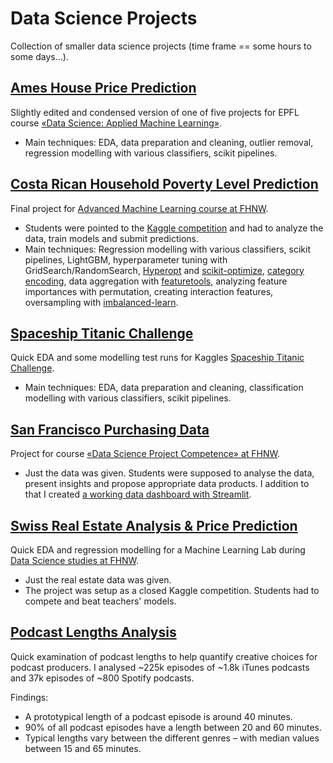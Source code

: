 # Data Science Projects
Collection of smaller data science projects (time frame == some hours to some days...).

## [Ames House Price Prediction](https://github.com/rnckp/Data-Science-Projects/tree/main/Ames%20House%20Prices)
Slightly edited and condensed version of one of five projects for EPFL course [«Data Science: Applied Machine Learning»](https://www.extensionschool.ch/applied-data-science-machine-learning).
- Main techniques: EDA, data preparation and cleaning, outlier removal, regression modelling with various classifiers, scikit pipelines.


## [Costa Rican Household Poverty Level Prediction](https://github.com/rnckp/Data-Science-Projects/tree/main/Costa%20Rica%20Poverty%20Levels)
Final project for [Advanced Machine Learning course at FHNW](https://www.fhnw.ch/de/weiterbildung/technik/advanced-machine-learning).
- Students were pointed to the [Kaggle competition](https://www.kaggle.com/c/costa-rican-household-poverty-prediction) and had to analyze the data, train models and submit predictions. 
- Main techniques: Regression modelling with various classifiers, scikit pipelines, LightGBM, hyperparameter tuning with GridSearch/RandomSearch, [Hyperopt](https://github.com/hyperopt/hyperopt) and [scikit-optimize](https://scikit-optimize.github.io/stable/), [category encoding](https://contrib.scikit-learn.org/category_encoders/), data aggregation with [featuretools](https://www.featuretools.com/), analyzing feature importances with permutation, creating interaction features, oversampling with [imbalanced-learn](https://imbalanced-learn.org/stable/).


## [Spaceship Titanic Challenge](https://github.com/rnckp/Data-Science-Projects/tree/main/Spaceship%20Titanic%20–%20EDA%20and%20Modelling)
Quick EDA and some modelling test runs for Kaggles [Spaceship Titanic Challenge](https://www.kaggle.com/competitions/spaceship-titanic/overview).
- Main techniques: EDA, data preparation and cleaning, classification modelling with various classifiers, scikit pipelines.


## [San Francisco Purchasing Data](https://github.com/rnckp/Data-Science-Projects/tree/main/San%20Francisco%20Purchasing%20Data%20Analysis)
Project for course [«Data Science Project Competence» at FHNW](https://www.fhnw.ch/de/weiterbildung/technik/data-science-projektkompetenz).

- Just the data was given. Students were supposed to analyse the data, present insights and propose appropriate data products. I addition to that I created [a working data dashboard with Streamlit](https://github.com/rnckp/San-Francisco-Purchasing-Data-Dashboard).


## [Swiss Real Estate Analysis & Price Prediction](https://github.com/rnckp/Data-Science-Projects/tree/main/Swiss%20Real%20Estate%20Price%20Analysis%20%26%20Modelling)
Quick EDA and regression modelling for a Machine Learning Lab during [Data Science studies at FHNW](https://www.fhnw.ch/de/weiterbildung/technik/das-data-science). 

- Just the real estate data was given. 
- The project was setup as a closed Kaggle competition. Students had to compete and beat teachers' models.


## [Podcast Lengths Analysis](https://github.com/rnckp/Data-Science-Projects/tree/main/Podcast%20Lengths%20Analysis)
Quick examination of podcast lengths to help quantify creative choices for podcast producers. I analysed ~225k episodes of ~1.8k iTunes podcasts and 37k episodes of ~800 Spotify podcasts. 

Findings: 
- A prototypical length of a podcast episode is around 40 minutes.
- 90% of all podcast episodes have a length between 20 and 60 minutes.
- Typical lengths vary between the different genres – with median values between 15 and 65 minutes.

